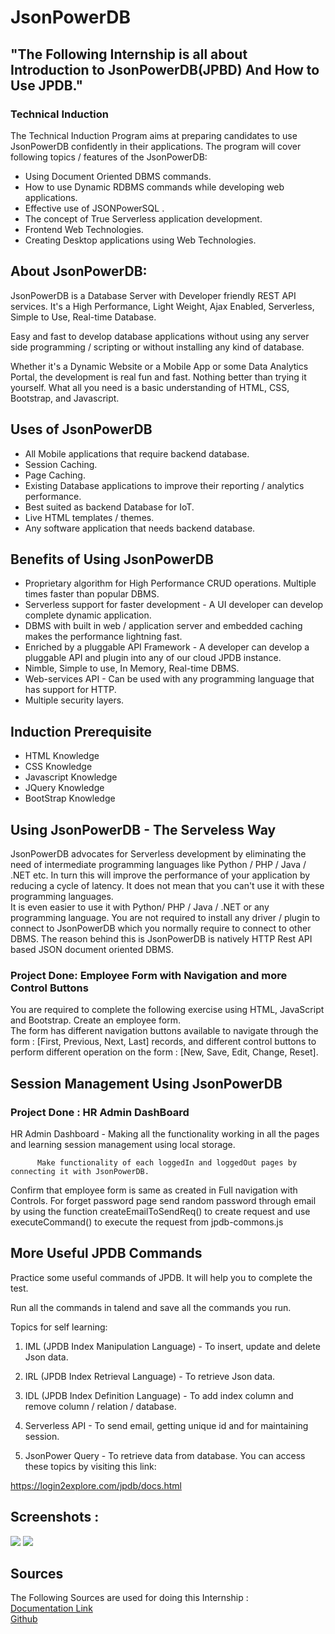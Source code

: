 # JsonPowerDB

<h2>"The Following Internship is all about Introduction to JsonPowerDB(JPBD) And How to Use JPDB."</h2>
<h3> Technical Induction </h3>
<p>The Technical Induction Program aims at preparing candidates to use JsonPowerDB confidently in their applications. The program will cover following topics / features of the JsonPowerDB:</p>
<ul>
   <li> Using Document Oriented DBMS commands.</li>
    <li> How to use Dynamic RDBMS commands while developing web applications.</li>
    <li> Effective use of JSONPowerSQL .</li>
    <li> The concept of True Serverless application development.</li>
    <li> Frontend Web Technologies.</li>
    <li> Creating Desktop applications using Web Technologies.</li>
</ul>
<h2> About JsonPowerDB: </h2>
<p>JsonPowerDB is a Database Server with Developer friendly REST API services. It's a High Performance, Light Weight, Ajax Enabled, Serverless, Simple to Use, Real-time Database.

Easy and fast to develop database applications without using any server side programming / scripting or without installing any kind of database.

Whether it's a Dynamic Website or a Mobile App or some Data Analytics Portal, the development is real fun and fast. Nothing better than trying it yourself. What all you need is a basic understanding of HTML, CSS, Bootstrap, and Javascript.</p>
<h2>Uses of JsonPowerDB</h2>
<ul>
<li>All Mobile applications that require backend database.</li>
<li>Session Caching.</li>
<li>Page Caching.</li>
<li>Existing Database applications to improve their reporting / analytics performance.</li>
<li>Best suited as backend Database for IoT.</li>
<li>Live HTML templates / themes.</li>
<li>Any software application that needs backend database.</li>
</ul>
<h2>Benefits of Using JsonPowerDB</h2>
<ul>
<li>Proprietary algorithm for High Performance CRUD operations. Multiple times faster than popular DBMS.</li>
<li>Serverless support for faster development - A UI developer can develop complete dynamic application.</li>
<li>DBMS with built in web / application server and embedded caching makes the performance lightning fast.</li>
<li>Enriched by a pluggable API Framework - A developer can develop a pluggable API and plugin into any of our cloud JPDB instance.</li>
<li>Nimble, Simple to use, In Memory, Real-time DBMS.</li>
<li>Web-services API - Can be used with any programming language that has support for HTTP.</li>
<li>Multiple security layers.</li></ul>
<h2>Induction Prerequisite</h2>
<ul>
   <li>HTML Knowledge </li>
   <li>CSS Knowledge</li>
   <li> Javascript Knowledge</li>
   <li>JQuery Knowledge</li>
   <li> BootStrap Knowledge</li>
 </ul>
 <h2>Using JsonPowerDB - The Serveless Way</h2>
 <p>JsonPowerDB advocates for Serverless development by eliminating the need of intermediate programming languages like Python / PHP / Java / .NET etc. In turn this will improve the performance of your application by reducing a cycle of latency. It does not mean that you can't use it with these programming languages.<br>
             It is even easier to use it with Python/ PHP / Java / .NET or any programming language. You are not required to install any driver / plugin to connect to JsonPowerDB which you normally require to connect to other DBMS. The reason behind this is JsonPowerDB is natively HTTP Rest API based JSON document oriented DBMS.</p>
         <h3> Project Done: Employee Form with Navigation and more Control Buttons </h3>
         <p>You are required to complete the following exercise using HTML, JavaScript and Bootstrap.
    Create an employee form.<br>
   The form has different navigation buttons available to navigate through the form : [First,  Previous, Next, Last] records, and different control buttons to perform different operation on the form : [New, Save, Edit, Change, Reset].
</p>
<h2> Session Management Using JsonPowerDB </h2>
<h3> Project Done : HR Admin DashBoard </h3>
<p>HR Admin Dashboard - Making all the functionality working in all the pages and learning session management using local storage.

          Make functionality of each loggedIn and loggedOut pages by connecting it with JsonPowerDB.
Confirm that employee form is same as created in Full navigation with Controls.
For forget password page send random password through email by using the function createEmailToSendReq() to create request and use executeCommand() to execute the request  from jpdb-commons.js </p>
<h2> More Useful JPDB Commands </h2>
<p> Practice some useful commands of JPDB. It will help you to complete the test.

Run all the commands in talend and save all the commands you run.

Topics for self learning:

 1. IML (JPDB Index Manipulation Language) - To insert, update and delete Json data.

 2. IRL (JPDB Index Retrieval Language) - To retrieve Json data.

 3. IDL (JPDB Index Definition Language) - To add index column and remove column / relation / database.

 4. Serverless API - To send email, getting unique id and for maintaining session.

 5. JsonPower Query - To retrieve data from database.
You can access these topics by visiting this link:

https://login2explore.com/jpdb/docs.html
   </p>
<h2>Screenshots : </h2>
<img src="https://user-images.githubusercontent.com/91979040/185802593-59a41439-2fd7-437c-a8fd-00b7cdcfbbf4.png">
<img src="https://user-images.githubusercontent.com/91979040/230947652-3d101767-500b-4bf3-b575-34475939ae0d.png">
<h2> Sources </h2>
<p>The Following Sources are used for doing this Internship :<br>
<a href="https://login2explore.com/jpdb/docs.html">Documentation Link</a><br>
<a href="https://www.simplilearn.com/tutorials/git-tutorial/what-is-github"> Github</a>
